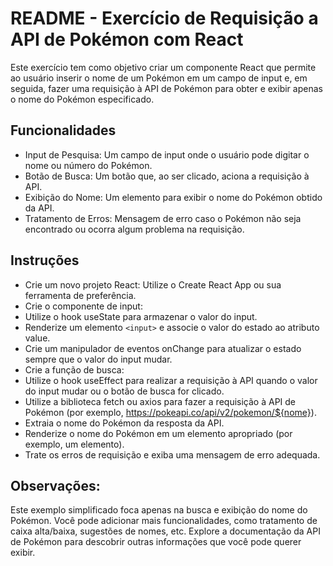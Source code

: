 # README - Exercício de Requisição a API de Pokémon com React
Este exercício tem como objetivo criar um componente React que permite ao usuário inserir o nome de um Pokémon em um campo de input e, em seguida, fazer uma requisição à API de Pokémon para obter e exibir apenas o nome do Pokémon especificado.

## Funcionalidades
- Input de Pesquisa: Um campo de input onde o usuário pode digitar o nome ou número do Pokémon.
- Botão de Busca: Um botão que, ao ser clicado, aciona a requisição à API.
- Exibição do Nome: Um elemento para exibir o nome do Pokémon obtido da API.
- Tratamento de Erros: Mensagem de erro caso o Pokémon não seja encontrado ou ocorra algum problema na requisição.

## Instruções
- Crie um novo projeto React: Utilize o Create React App ou sua ferramenta de preferência.
- Crie o componente de input:
- Utilize o hook useState para armazenar o valor do input.
- Renderize um elemento `<input>` e associe o valor do estado ao atributo value.
- Crie um manipulador de eventos onChange para atualizar o estado sempre que o valor do input mudar.
- Crie a função de busca:
- Utilize o hook useEffect para realizar a requisição à API quando o valor do input mudar ou o botão de busca for clicado.
- Utilize a biblioteca fetch ou axios para fazer a requisição à API de Pokémon (por exemplo, https://pokeapi.co/api/v2/pokemon/${nome}).
- Extraia o nome do Pokémon da resposta da API.
- Renderize o nome do Pokémon em um elemento apropriado (por exemplo, um elemento).
- Trate os erros de requisição e exiba uma mensagem de erro adequada.

## Observações:
Este exemplo simplificado foca apenas na busca e exibição do nome do Pokémon.
Você pode adicionar mais funcionalidades, como tratamento de caixa alta/baixa, sugestões de nomes, etc.
Explore a documentação da API de Pokémon para descobrir outras informações que você pode querer exibir.